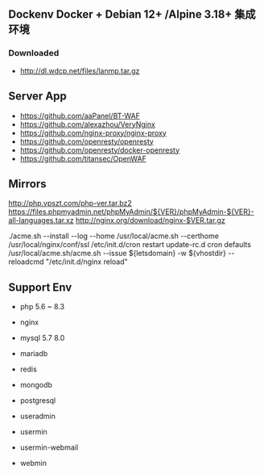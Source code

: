 ## Dockenv Docker + Debian 12+ /Alpine 3.18+ 集成环境

### Downloaded
- http://dl.wdcp.net/files/lanmp.tar.gz

## Server App
- https://github.com/aaPanel/BT-WAF
- https://github.com/alexazhou/VeryNginx
- https://github.com/nginx-proxy/nginx-proxy
- https://github.com/openresty/openresty
- https://github.com/openresty/docker-openresty
- https://github.com/titansec/OpenWAF

## Mirrors
http://php.vpszt.com/php-ver.tar.bz2
https://files.phpmyadmin.net/phpMyAdmin/${VER}/phpMyAdmin-${VER}-all-languages.tar.xz
http://nginx.org/download/nginx-$VER.tar.gz

./acme.sh --install --log --home /usr/local/acme.sh --certhome /usr/local/nginx/conf/ssl
/etc/init.d/cron restart
update-rc.d cron defaults
/usr/local/acme.sh/acme.sh --issue ${letsdomain} -w ${vhostdir} --reloadcmd "/etc/init.d/nginx reload"

## Support Env
- php 5.6 ~ 8.3
- nginx
- mysql 5.7 8.0
- mariadb
- redis
- mongodb
- postgresql

- useradmin
- usermin
- usermin-webmail
- webmin